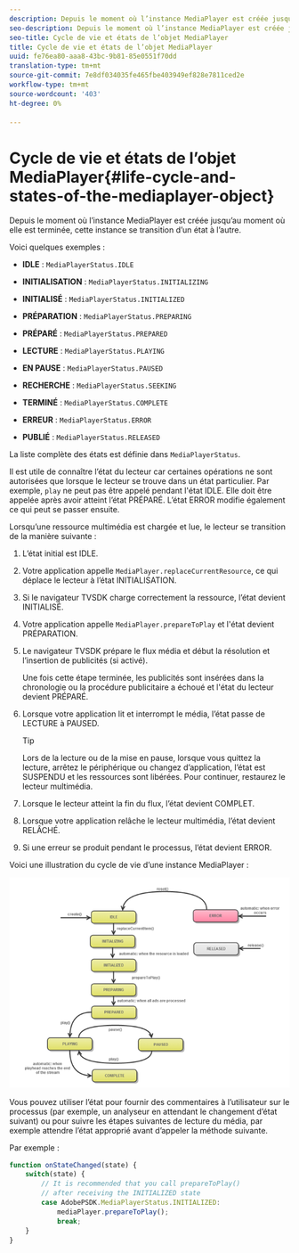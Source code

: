 ```yaml
---
description: Depuis le moment où l’instance MediaPlayer est créée jusqu’au moment où elle est terminée, cette instance se transition d’un état à l’autre.
seo-description: Depuis le moment où l’instance MediaPlayer est créée jusqu’au moment où elle est terminée, cette instance se transition d’un état à l’autre.
seo-title: Cycle de vie et états de l’objet MediaPlayer
title: Cycle de vie et états de l’objet MediaPlayer
uuid: fe76ea80-aaa8-43bc-9b81-85e0551f70dd
translation-type: tm+mt
source-git-commit: 7e8df034035fe465fbe403949ef828e7811ced2e
workflow-type: tm+mt
source-wordcount: '403'
ht-degree: 0%

---
```



# Cycle de vie et états de l’objet MediaPlayer{#life-cycle-and-states-of-the-mediaplayer-object}

Depuis le moment où l’instance MediaPlayer est créée jusqu’au moment où elle est terminée, cette instance se transition d’un état à l’autre.

Voici quelques exemples :

* **IDLE** :  `MediaPlayerStatus.IDLE`

* **INITIALISATION** :  `MediaPlayerStatus.INITIALIZING`

* **INITIALISÉ** :  `MediaPlayerStatus.INITIALIZED`

* **PRÉPARATION** :  `MediaPlayerStatus.PREPARING`

* **PRÉPARÉ** :  `MediaPlayerStatus.PREPARED`

* **LECTURE** :  `MediaPlayerStatus.PLAYING`

* **EN PAUSE** :  `MediaPlayerStatus.PAUSED`

* **RECHERCHE** :  `MediaPlayerStatus.SEEKING`

* **TERMINÉ** :  `MediaPlayerStatus.COMPLETE`

* **ERREUR** :  `MediaPlayerStatus.ERROR`

* **PUBLIÉ** :  `MediaPlayerStatus.RELEASED`

La liste complète des états est définie dans `MediaPlayerStatus`.

Il est utile de connaître l’état du lecteur car certaines opérations ne sont autorisées que lorsque le lecteur se trouve dans un état particulier. Par exemple, `play` ne peut pas être appelé pendant l&#39;état IDLE. Elle doit être appelée après avoir atteint l’état PRÉPARÉ. L’état ERROR modifie également ce qui peut se passer ensuite.

Lorsqu’une ressource multimédia est chargée et lue, le lecteur se transition de la manière suivante :

1. L’état initial est IDLE.
1. Votre application appelle `MediaPlayer.replaceCurrentResource`, ce qui déplace le lecteur à l’état INITIALISATION.
1. Si le navigateur TVSDK charge correctement la ressource, l’état devient INITIALISÉ.
1. Votre application appelle `MediaPlayer.prepareToPlay` et l&#39;état devient PRÉPARATION.
1. Le navigateur TVSDK prépare le flux média et début la résolution et l’insertion de publicités (si activé).

   Une fois cette étape terminée, les publicités sont insérées dans la chronologie ou la procédure publicitaire a échoué et l&#39;état du lecteur devient PRÉPARÉ.
1. Lorsque votre application lit et interrompt le média, l’état passe de LECTURE à PAUSED.

   >[!TIP]
   >
   >Lors de la lecture ou de la mise en pause, lorsque vous quittez la lecture, arrêtez le périphérique ou changez d’application, l’état est SUSPENDU et les ressources sont libérées. Pour continuer, restaurez le lecteur multimédia.

1. Lorsque le lecteur atteint la fin du flux, l’état devient COMPLET.
1. Lorsque votre application relâche le lecteur multimédia, l’état devient RELÂCHÉ.
1. Si une erreur se produit pendant le processus, l’état devient ERROR.

Voici une illustration du cycle de vie d’une instance MediaPlayer :

<!--<a id="fig_DD3DAE7507C549C8A4720A26DFCFFCCB"></a>-->

![](assets/player-state-transitions-diagram-android_1.2_web.png)

Vous pouvez utiliser l’état pour fournir des commentaires à l’utilisateur sur le processus (par exemple, un analyseur en attendant le changement d’état suivant) ou pour suivre les étapes suivantes de lecture du média, par exemple attendre l’état approprié avant d’appeler la méthode suivante.

Par exemple :

```js
function onStateChanged(state) { 
    switch(state) { 
        // It is recommended that you call prepareToPlay()  
        // after receiving the INITIALIZED state             
        case AdobePSDK.MediaPlayerStatus.INITIALIZED: 
            mediaPlayer.prepareToPlay(); 
            break; 
    } 
} 
```

